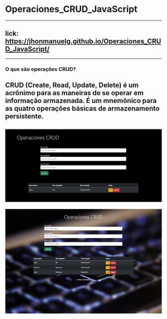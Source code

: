 ﻿# Operaciones_CRUD_JavaScript
*****
## lick: https://jhonmanuelg.github.io/Operaciones_CRUD_JavaScript/
----

### O que são operações CRUD?
CRUD (Create, Read, Update, Delete) é um acrônimo para as maneiras de se operar em informação armazenada. É um mnemônico para as quatro operações básicas de armazenamento persistente.
---------
![Operaciones CRUD.png](img/Operaciones%20CRUD.png)
--------
![Operaciones CRUD.png](img/front%20end%20jr.png)
